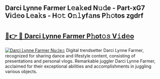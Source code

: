 ## Darci Lynne Farmer L𝚎a𝚔ed N𝚞𝚍e - Part-xG7 Vi𝚍𝚎o L𝚎a𝚔s - H𝚘𝚝 O𝚗𝚕yf𝚊ns P𝚑𝚘tos zgdrf

# <h2><a href="http://kf5nxeq.oniu.top/?m=Darci+Lynne+Farmer">🔗👉 🔴 Darci Lynne Farmer P𝚑ot𝚘𝚜 V𝚒d𝚎o</a></h2>

[![Darci Lynne Farmer Nu𝚍e𝚜](https://i.imgur.com/0qMVB7G.gif)](http://kf5nxeq.oniu.top/?m=Darci+Lynne+Farmer)
Digital trendsetter Darci Lynne Farmer, recognized for sharing dance and lifestyle content, consisting of presentations and personal vlogs. Remarkable juggler Darci Lynne Farmer, acclaimed for their exceptional abilities and accomplishments in juggling various objects.  
